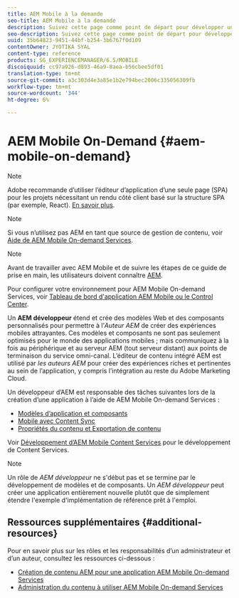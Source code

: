 ```yaml
---
title: AEM Mobile à la demande
seo-title: AEM Mobile à la demande
description: Suivez cette page comme point de départ pour développer une application On-Demand Services avec AEM (Adobe Experience Manager). La page traite des sujets pertinents pour le développeur d’une application.
seo-description: Suivez cette page comme point de départ pour développer une application On-Demand Services avec AEM (Adobe Experience Manager). La page traite des sujets pertinents pour le développeur d’une application.
uuid: 35b64823-9451-44bf-b254-3b6767f0d109
contentOwner: JYOTIKA SYAL
content-type: reference
products: SG_EXPERIENCEMANAGER/6.5/MOBILE
discoiquuid: cc97a926-d893-46a9-8aea-b56cbee5df01
translation-type: tm+mt
source-git-commit: a3c303d4e3a85e1b2e794bec2006c335056309fb
workflow-type: tm+mt
source-wordcount: '344'
ht-degree: 6%

---
```



# AEM Mobile On-Demand {#aem-mobile-on-demand}

>[!NOTE]
>
>Adobe recommande d’utiliser l’éditeur d’application d’une seule page (SPA) pour les projets nécessitant un rendu côté client basé sur la structure SPA (par exemple, React). [En savoir plus](/help/sites-developing/spa-overview.md).

>[!NOTE]
>
>Si vous n’utilisez pas AEM en tant que source de gestion de contenu, voir [Aide de AEM Mobile On-demand Services](https://helpx.adobe.com/digital-publishing-solution/topics.html).

>[!NOTE]
>
>Avant de travailler avec AEM Mobile et de suivre les étapes de ce guide de prise en main, les utilisateurs doivent connaître [AEM](/help/sites-deploying/deploy.md).
>
>Pour configurer votre environnement pour AEM Mobile On-demand Services, voir [Tableau de bord d&#39;application AEM Mobile ou le Control Center](/help/mobile/mobile-apps-ondemand-application-dashboard.md).

Un **AEM développeur** étend et crée des modèles Web et des composants personnalisés pour permettre à l’*Auteur AEM* de créer des expériences mobiles attrayantes. Ces modèles et composants ne sont pas seulement optimisés pour le monde des applications mobiles ; mais communiquez à la fois au périphérique et au serveur AEM (tout serveur distant) aux points de terminaison du service omni-canal. L’éditeur de contenu intégré AEM est utilisé par *les auteurs AEM* pour créer des expériences riches et pertinentes au sein de l’application, y compris l’intégration au reste du Adobe Marketing Cloud.

Un développeur d’AEM est responsable des tâches suivantes lors de la création d’une application à l’aide de AEM Mobile On-demand Services :

* [Modèles d’application et composants](/help/mobile/app-templates-and-components1.md)
* [Mobile avec Content Sync](/help/mobile/mobile-ondemand-contentsync.md)
* [Propriétés du contenu et Exportation de contenu](/help/mobile/on-demand-content-properties-exporting.md)

Voir [Développement d’AEM Mobile Content Services](//help/mobile/developing-content-services.md) pour le développement de Content Services.

>[!NOTE]
>
>Un rôle de *AEM développeur* ne s&#39;début pas et se termine par le développement de modèles et de composants. Un *AEM développeur* peut créer une application entièrement nouvelle plutôt que de simplement étendre l&#39;exemple d&#39;implémentation de référence prêt à l&#39;emploi.

## Ressources supplémentaires {#additional-resources}

Pour en savoir plus sur les rôles et les responsabilités d’un administrateur et d’un auteur, consultez les ressources ci-dessous :

* [Création de contenu AEM pour une application AEM Mobile On-demand Services](/help/mobile/mobile-apps-ondemand.md)
* [Administration du contenu à utiliser AEM Mobile On-demand Services](/help/mobile/aem-mobile.md)

